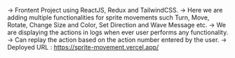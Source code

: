 -> Frontent Project using ReactJS, Redux and TailwindCSS.
-> Here we are adding multiple functionalities for sprite movements such Turn, Move, Rotate, Change Size and Color, Set Direction and Wave Message etc.
-> We are displaying the actions in logs when ever user performs any functionality.
-> Can replay the action based on the action number entered by the user.
-> Deployed URL : https://sprite-movement.vercel.app/
